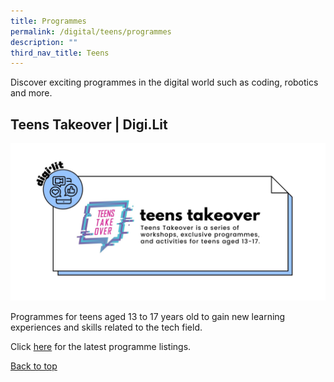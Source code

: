 ```yaml
---
title: Programmes
permalink: /digital/teens/programmes
description: ""
third_nav_title: Teens
---
```

Discover exciting programmes in the digital world such as coding, robotics and more. 

## **Teens Takeover | Digi.Lit**
![Alt text for image on Isomer site](/images/digital/Digital-Prog-Teens-01.jpg)

Programmes for teens aged 13 to 17 years old to gain new learning experiences and skills related to the tech field. 

Click [here](https://go.gov.sg/nlb-teensprogs) for the latest programme listings.

<p class="has-text-right margin--top--xl"><a href="#main-content" class="has-text-indigo">Back to top</a></p>